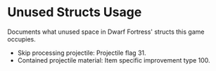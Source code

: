 # Unused Structs Usage

Documents what unused space in Dwarf Fortress' structs this game occupies.

- Skip processing projectile: Projectile flag 31.
- Contained projectile material: Item specific improvement type 100.
